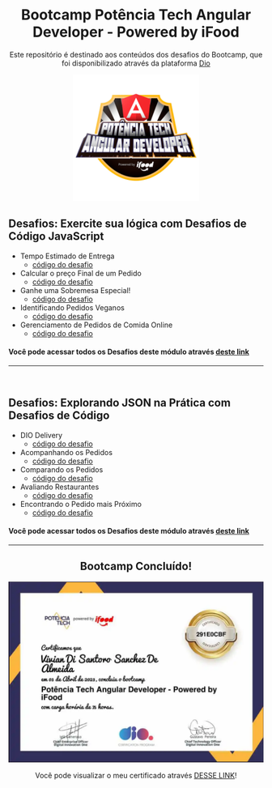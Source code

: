 <h1 align="center">Bootcamp Potência Tech Angular Developer - Powered by iFood</h1>

<div align="center">

Este repositório é destinado aos conteúdos dos desafios do Bootcamp, que foi disponibilizado através da plataforma [Dio](https://www.dio.me/) 

<img height="250px" src="./assets/bootcamp-logo.webp">

</div>

## Desafios: Exercite sua lógica com Desafios de Código JavaScript

- Tempo Estimado de Entrega 
  - [código do desafio](https://github.com/viviansanchez/dio-potencia-tech-angular-developer-desafios-de-codigo/blob/main/Desafios%20-%20Exercite%20sua%20L%C3%B3gica%20com%20Desafios%20de%20C%C3%B3digo%20em%20JavaScript/tempo-estimado-entrega.js)
- Calcular o preço Final de um Pedido
  - [código do desafio](https://github.com/viviansanchez/dio-potencia-tech-angular-developer-desafios-de-codigo/blob/main/Desafios%20-%20Exercite%20sua%20L%C3%B3gica%20com%20Desafios%20de%20C%C3%B3digo%20em%20JavaScript/calcular-preco-final.js)
- Ganhe uma Sobremesa Especial!
  - [código do desafio](https://github.com/viviansanchez/dio-potencia-tech-angular-developer-desafios-de-codigo/blob/main/Desafios%20-%20Exercite%20sua%20L%C3%B3gica%20com%20Desafios%20de%20C%C3%B3digo%20em%20JavaScript/ganhe-sobremesa.js)
- Identificando Pedidos Veganos
  - [código do desafio](https://github.com/viviansanchez/dio-potencia-tech-angular-developer-desafios-de-codigo/blob/main/Desafios%20-%20Exercite%20sua%20L%C3%B3gica%20com%20Desafios%20de%20C%C3%B3digo%20em%20JavaScript/identificando-pedidos-veganos.js)
- Gerenciamento de Pedidos de Comida Online
  - [código do desafio](https://github.com/viviansanchez/dio-potencia-tech-angular-developer-desafios-de-codigo/blob/main/Desafios%20-%20Exercite%20sua%20L%C3%B3gica%20com%20Desafios%20de%20C%C3%B3digo%20em%20JavaScript/gerenciamento-pedido-online.js)

#### Você pode acessar todos os Desafios deste módulo através [deste link](https://github.com/viviansanchez/dio-potencia-tech-angular-developer-desafios-de-codigo/tree/main/Desafios%20-%20Exercite%20sua%20L%C3%B3gica%20com%20Desafios%20de%20C%C3%B3digo%20em%20JavaScript)

<hr>
<br>

## Desafios: Explorando JSON na Prática com Desafios de Código

- DIO Delivery
  - [código do desafio](https://github.com/viviansanchez/dio-potencia-tech-angular-developer-desafios-de-codigo/blob/main/Desafios%20-%20Explorando%20JSON%20na%20Pr%C3%A1tica%20com%20Desafios%20de%20C%C3%B3digo/dio-delivery.js)  
- Acompanhando os Pedidos
  - [código do desafio](https://github.com/viviansanchez/dio-potencia-tech-angular-developer-desafios-de-codigo/blob/main/Desafios%20-%20Explorando%20JSON%20na%20Pr%C3%A1tica%20com%20Desafios%20de%20C%C3%B3digo/acompanhando-pedidos.js) 
- Comparando os Pedidos
  - [código do desafio](https://github.com/viviansanchez/dio-potencia-tech-angular-developer-desafios-de-codigo/blob/main/Desafios%20-%20Explorando%20JSON%20na%20Pr%C3%A1tica%20com%20Desafios%20de%20C%C3%B3digo/comparando-pedidos.js) 
- Avaliando Restaurantes
  - [código do desafio](https://github.com/viviansanchez/dio-potencia-tech-angular-developer-desafios-de-codigo/blob/main/Desafios%20-%20Explorando%20JSON%20na%20Pr%C3%A1tica%20com%20Desafios%20de%20C%C3%B3digo/avaliando-restaurantes.js) 
- Encontrando o Pedido mais Próximo
  - [código do desafio](https://github.com/viviansanchez/dio-potencia-tech-angular-developer-desafios-de-codigo/blob/main/Desafios%20-%20Explorando%20JSON%20na%20Pr%C3%A1tica%20com%20Desafios%20de%20C%C3%B3digo/pedido-mais-proximo.js) 

#### Você pode acessar todos os Desafios deste módulo através [deste link](https://github.com/viviansanchez/dio-potencia-tech-angular-developer-desafios-de-codigo/tree/main/Desafios%20-%20Explorando%20JSON%20na%20Pr%C3%A1tica%20com%20Desafios%20de%20C%C3%B3digo)

<hr>

<div align="center">

## Bootcamp Concluído! 

<img  src="./assets/certificado-bootcamp-concluido.png">

Você pode visualizar o meu certificado através [DESSE LINK](https://www.dio.me/certificate/291E0CBF)!

</div>

